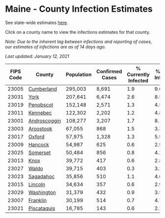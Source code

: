 # Maine - County Infection Estimates

See state-wide estimates [here](/infections/us-me).

Click on a county name to view the infections estimates for that county.

*Note: Due to the inherent lag between infections and reporting of cases, our estimates of infections are as of 14 days ago.*

*Last updated: January 12, 2021*

|   FIPS Code |                       County |   Population |   Confirmed Cases |   % Currently Infected |   % Total Infected |
|-------------|------------------------------|--------------|-------------------|------------------------|--------------------|
|       23005 |     [Cumberland](cumberland) |      295,003 |             8,691 |                    1.9 |                9.0 |
|       23031 |                 [York](york) |      207,641 |             6,474 |                    2.6 |                8.5 |
|       23019 |       [Penobscot](penobscot) |      152,148 |             2,571 |                    1.3 |                4.5 |
|       23011 |         [Kennebec](kennebec) |      122,302 |             2,202 |                    1.2 |                4.8 |
|       23001 | [Androscoggin](androscoggin) |      108,277 |             3,207 |                    1.7 |                8.1 |
|       23003 |       [Aroostook](aroostook) |       67,055 |               868 |                    1.5 |                3.3 |
|       23017 |             [Oxford](oxford) |       57,975 |             1,328 |                    1.3 |                5.9 |
|       23009 |           [Hancock](hancock) |       54,987 |               625 |                    0.6 |                2.9 |
|       23025 |         [Somerset](somerset) |       50,484 |               856 |                    0.8 |                4.3 |
|       23013 |                 [Knox](knox) |       39,772 |               417 |                    0.6 |                2.8 |
|       23027 |               [Waldo](waldo) |       39,715 |               403 |                    0.3 |                3.2 |
|       23023 |       [Sagadahoc](sagadahoc) |       35,856 |               510 |                    1.1 |                4.0 |
|       23015 |           [Lincoln](lincoln) |       34,634 |               357 |                    0.6 |                2.9 |
|       23029 |     [Washington](washington) |       31,379 |               432 |                    0.9 |                3.5 |
|       23007 |         [Franklin](franklin) |       30,199 |               514 |                    0.7 |                4.7 |
|       23021 |   [Piscataquis](piscataquis) |       16,785 |               143 |                    0.6 |                2.2 |